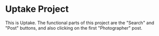 # Uptake Project

This is Uptake.
The functional parts of this project are the "Search" and "Post" buttons, and also clicking on the first "Photographer" post. 
